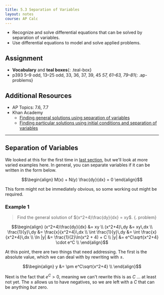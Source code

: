 ```yaml
---
title: 5.3 Separation of Variables
layout: notes
course: AP Calc
---
```


- Recognize and solve differential equations that can be solved by separation of variables.
- Use differential equations to model and solve applied problems.

## Assignment

- **Vocabulary** and **teal boxes**{: .teal-box}
- p393 5–9 odd, 13–25 odd, 33, 36, 37, 39, 45 *57, 61–63, 79–81*{: .ap-problems}

## Additional Resources

- AP Topics: 7.6, 7.7
- Khan Academy
  - [Finding general solutions using separation of variables](https://www.khanacademy.org/math/ap-calculus-ab/ab-differential-equations-new/ab-7-6/v/separable-differential-equations-introduction)
  - [Finding particular solutions using initial conditions and separation of variables](https://www.khanacademy.org/math/ap-calculus-ab/ab-differential-equations-new/ab-7-7/v/finding-constant-of-integration-rational)

---

## Separation of Variables

We looked at this for the first time in [last section](./5.2-growth-and-decay.md), but we'll look at more varied examples here. In general, you can separate variables if it can be written in the form below.

$$\begin{align}
M(x) + N(y) \frac{dy}{dx} = 0
\end{align}$$

This form might not be immediately obvious, so some working out might be required.

### Example 1

> Find the general solution of $(x^2+4)\frac{dy}{dx} = xy$.
{. problem}

$$\begin{align}
(x^2+4)\frac{dy}{dx} &= xy \\
(x^2+4)\,dy &= xy\,dx \\
\frac{1}{y}\,dy &= \frac{x}{x^2+4}\,dx \\
\int \frac{1}{y}\,dy &= \int \frac{x}{x^2+4}\,dx \\
\ln |y| &= \frac{1}{2}\ln(x^2 + 4) + C \\
|y| &= e^C\sqrt{x^2+4} \cdot e^C \\
\end{align}$$

At this point, there are two things that need addressing. The first is the absolute value, which we can deal with by rewriting with $\pm$.

$$\begin{align}
y &= \pm e^C\sqrt{x^2+4} \\
\end{align}$$

Next is the fact that $e^C>0$, meaning we can't rewrite this is as $C$ ... at least not yet. The $\pm$ allows us to have negatives, so we are left with a $C$ that can be anything *but* zero.
